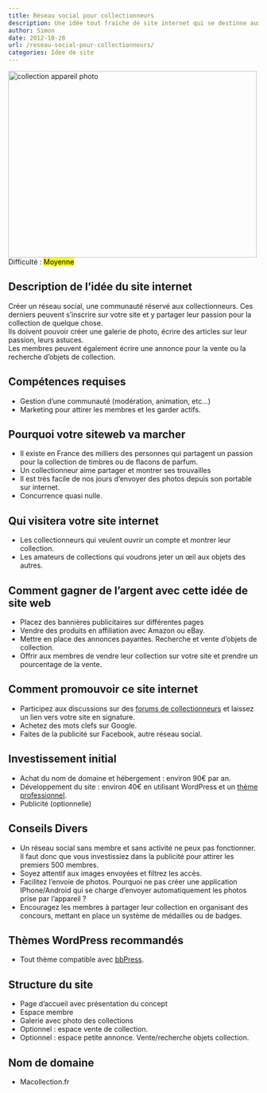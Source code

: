 ```yaml
---
title: Réseau social pour collectionneurs
description: Une idée tout fraiche de site internet qui se destinne aux collectionneurs
author: Simon
date: 2012-10-28
url: /reseau-social-pour-collectionneurs/
categories: Idee de site
---
```

<img src="http://www.bygga.fr/wp-content/uploads/2012/10/collection-appareil-photo.jpeg" alt="collection appareil photo" title="collection appareil photo" width="500" height="375" class="aligncenter size-full wp-image-442" />  
Difficulté : <mark>Moyenne</mark>

## Description de l’idée du site internet

<p class="orange">
  Créer un réseau social, une communauté réservé aux collectionneurs. Ces derniers peuvent s’inscrire sur votre site et y partager leur passion pour la collection de quelque chose.<br /> Ils doivent pouvoir créer une galerie de photo, écrire des articles sur leur passion, leurs astuces.<br /> Les membres peuvent également écrire une annonce pour la vente ou la recherche d’objets de collection.
</p>

## Compétences requises

  * Gestion d’une communauté (modération, animation, etc…)
  * Marketing pour attirer les membres et les garder actifs.

## Pourquoi votre siteweb va marcher

  * Il existe en France des milliers des personnes qui partagent un passion pour la collection de timbres ou de flacons de parfum.
  * Un collectionneur aime partager et montrer ses trouvailles
  * Il est très facile de nos jours d’envoyer des photos depuis son portable sur internet.
  * Concurrence quasi nulle.

## Qui visitera votre site internet

  * Les collectionneurs qui veulent ouvrir un compte et montrer leur collection.
  * Les amateurs de collections qui voudrons jeter un œil aux objets des autres.

## Comment gagner de l’argent avec cette idée de site web

  * Placez des bannières publicitaires sur différentes pages
  * Vendre des produits en affiliation avec Amazon ou eBay.
  * Mettre en place des annonces payantes. Recherche et vente d’objets de collection.
  * Offrir aux membres de vendre leur collection sur votre site et prendre un pourcentage de la vente.

## Comment promouvoir ce site internet

  * Participez aux discussions sur des [forums de collectionneurs][1] et laissez un lien vers votre site en signature.
  * Achetez des mots clefs sur Google.
  * Faites de la publicité sur Facebook, autre réseau social.

## Investissement initial

  * Achat du nom de domaine et hébergement : environ 90€ par an.
  * Développement du site : environ 40€ en utilisant WordPress et un <a href="http://themeforest.net/category/wordpress?ref=bygga" title="ThemeForest" target="_blank">thème professionnel</a>.
  * Publicité (optionnelle)

## Conseils Divers

  * Un réseau social sans membre et sans activité ne peux pas fonctionner. Il faut donc que vous investissiez dans la publicité pour attirer les premiers 500 membres.
  * Soyez attentif aux images envoyées et filtrez les accès.
  * Facilitez l’envoie de photos. Pourquoi ne pas créer une application IPhone/Android qui se charge d’envoyer automatiquement les photos prise par l’appareil ?
  * Encouragez les membres à partager leur collection en organisant des concours, mettant en place un système de médailles ou de badges.

## Thèmes WordPress recommandés

  * Tout thème compatible avec <a href="http://themeforest.net/search?utf8=%E2%9C%93&#038;term=bbpress&#038;categories=wordpress&#038;sidebar_redirect=true&#038;ref=bygga" title="BBpress sur ThemeForest" target="_blank">bbPress</a>.

## Structure du site

  * Page d’accueil avec présentation du concept
  * Espace membre
  * Galerie avec photo des collections
  * Optionnel : espace vente de collection.
  * Optionnel : espace petite annonce. Vente/recherche objets collection.

## Nom de domaine

  * Macollection.fr

 [1]: http://www.touscollectionneurs.com/forum/portal.php "Forum collectionneur"